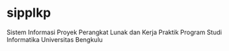 # sipplkp
Sistem Informasi Proyek Perangkat Lunak dan Kerja Praktik Program Studi Informatika Universitas Bengkulu
